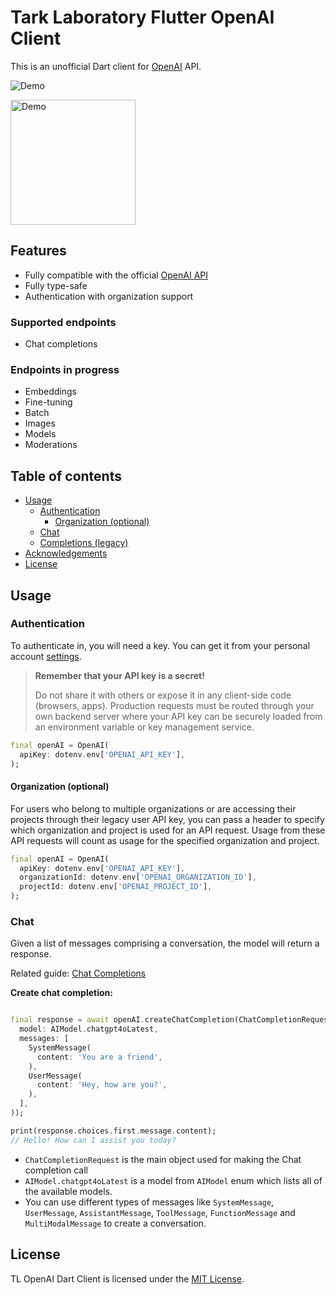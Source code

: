 # Tark Laboratory Flutter OpenAI Client

This is an unofficial Dart client for [OpenAI](https://platform.openai.com/docs/api-reference) API.

![Demo](assets/demo.gif)

<img src="assets/demo.gif" width="200" alt="Demo">

## Features

- Fully compatible with the official [OpenAI API](https://github.com/openai/openai-openapi)
- Fully type-safe
- Authentication with organization support

### Supported endpoints

- Chat completions

### Endpoints in progress

- Embeddings
- Fine-tuning
- Batch
- Images
- Models
- Moderations

## Table of contents

- [Usage](#usage)
    * [Authentication](#authentication)
        + [Organization (optional)](#organization-optional)
    * [Chat](#chat)
    * [Completions (legacy)](#completions-legacy)
- [Acknowledgements](#acknowledgements)
- [License](#license)

## Usage

### Authentication

To authenticate in, you will need a key. You can get it from your personal account [settings](https://platform.openai.com/account/api-keys).

> **Remember that your API key is a secret!** 
> 
> Do not share it with others or expose it in any client-side code (browsers, apps). Production requests must be routed through your own backend server where your API key can be securely loaded from an environment variable or key management service.

```dart
final openAI = OpenAI(
  apiKey: dotenv.env['OPENAI_API_KEY'],
);
```

#### Organization (optional)

For users who belong to multiple organizations or are accessing their projects through their legacy user API key, you can pass a header to specify which organization and project is used for an API request. Usage from these API requests will count as usage for the specified organization and project.

```dart
final openAI = OpenAI(
  apiKey: dotenv.env['OPENAI_API_KEY'],
  organizationId: dotenv.env['OPENAI_ORGANIZATION_ID'],
  projectId: dotenv.env['OPENAI_PROJECT_ID'],
);
```

### Chat

Given a list of messages comprising a conversation, the model will return a response.

Related guide: [Chat Completions](https://platform.openai.com/docs/guides/chat-completions)

**Create chat completion:**

```dart

final response = await openAI.createChatCompletion(ChatCompletionRequest(
  model: AIModel.chatgpt4oLatest,
  messages: [
    SystemMessage(
      content: 'You are a friend',
    ),
    UserMessage(
      content: 'Hey, how are you?',
    ),
  ],
));

print(response.choices.first.message.content);
// Hello! How can I assist you today?

```
              
- `ChatCompletionRequest` is the main object used for making the Chat completion call
- `AIModel.chatgpt4oLatest` is a model from `AIModel` enum which lists all of the available models.
- You can use different types of messages like `SystemMessage`, `UserMessage`, `AssistantMessage`, `ToolMessage`, `FunctionMessage` and `MultiModalMessage` to create a conversation.


## License

TL OpenAI Dart Client is licensed under the [MIT License](https://github.com/davidmigloz/langchain_dart/blob/main/LICENSE).
